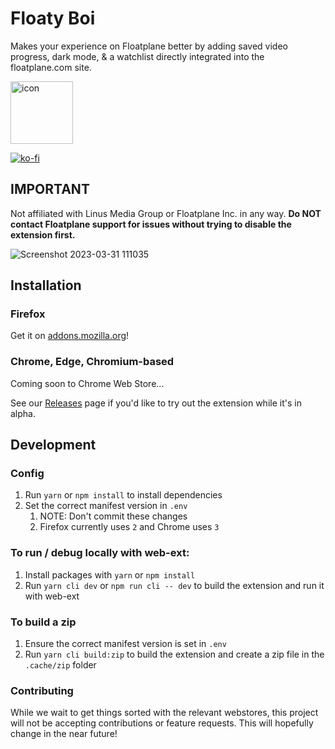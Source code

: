 # Floaty Boi

Makes your experience on Floatplane better by adding saved video progress, dark mode, & a watchlist directly integrated into the floatplane.com site.

<img width="100" alt="icon" src="https://user-images.githubusercontent.com/129204914/228607557-a53c01ad-6f3e-41b9-8da8-dea61d1cac8e.png">

[![ko-fi](https://ko-fi.com/img/githubbutton_sm.svg)](https://ko-fi.com/L3L8JWKYY)

## IMPORTANT
Not affiliated with Linus Media Group or Floatplane Inc. in any way. **Do NOT contact Floatplane support for issues without trying to disable the extension first.**


![Screenshot 2023-03-31 111035](https://user-images.githubusercontent.com/129204914/229196249-a3ed9cb0-d674-4f0d-82ec-8c2dbbc68de9.png)


## Installation
### Firefox
Get it on [addons.mozilla.org](https://addons.mozilla.org/en-US/firefox/addon/floaty-boi)!

### Chrome, Edge, Chromium-based
Coming soon to Chrome Web Store...

See our [Releases](https://github.com/devvy-boi/floaty-boi/releases/tag/v0.0.2-alpha) page if you'd like to try out the extension while it's in alpha.


## Development

### Config

1. Run `yarn` or `npm install` to install dependencies
2. Set the correct manifest version in `.env` 
   1. NOTE: Don't commit these changes
   2. Firefox currently uses `2` and Chrome uses `3`


### To run / debug locally with web-ext:

1. Install packages with `yarn` or `npm install`
2. Run `yarn cli dev` or `npm run cli -- dev` to build the extension and run it with web-ext


### To build a zip

1. Ensure the correct manifest version is set in `.env`
2. Run `yarn cli build:zip` to build the extension and create a zip file in the `.cache/zip` folder



### Contributing

While we wait to get things sorted with the relevant webstores, this project will not be accepting contributions or feature requests. This will hopefully change in the near future!
